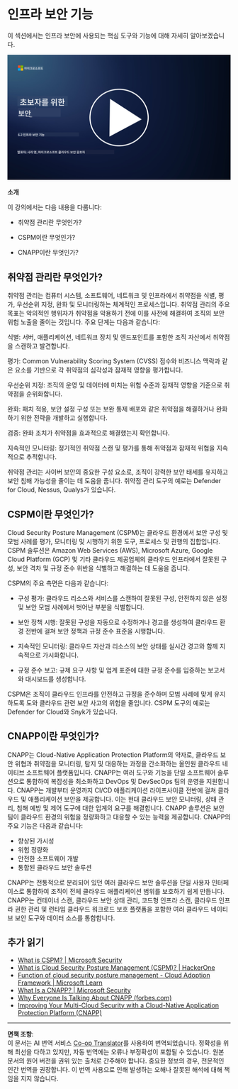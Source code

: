 <!--
CO_OP_TRANSLATOR_METADATA:
{
  "original_hash": "7d79ba0e7668b3bdae1fba7aa047f6c0",
  "translation_date": "2025-09-03T18:32:20+00:00",
  "source_file": "6.2 Infrastructure security capabilities.md",
  "language_code": "ko"
}
-->
# 인프라 보안 기능

이 섹션에서는 인프라 보안에 사용되는 핵심 도구와 기능에 대해 자세히 알아보겠습니다.

[![비디오 보기](../../translated_images/6-2_placeholder.f7538e1d434bd1ef305625337af1f71c49c86582d6f2d5dbc0d349cae2086e01.ko.png)](https://learn-video.azurefd.net/vod/player?id=cc87bbae-0fea-4899-9f09-868724719b96)

**소개**

이 강의에서는 다음 내용을 다룹니다:

- 취약점 관리란 무엇인가?

- CSPM이란 무엇인가?

- CNAPP이란 무엇인가?

## 취약점 관리란 무엇인가?

취약점 관리는 컴퓨터 시스템, 소프트웨어, 네트워크 및 인프라에서 취약점을 식별, 평가, 우선순위 지정, 완화 및 모니터링하는 체계적인 프로세스입니다. 취약점 관리의 주요 목표는 악의적인 행위자가 취약점을 악용하기 전에 이를 사전에 해결하여 조직의 보안 위험 노출을 줄이는 것입니다. 주요 단계는 다음과 같습니다:

식별: 서버, 애플리케이션, 네트워크 장치 및 엔드포인트를 포함한 조직 자산에서 취약점을 스캔하고 발견합니다.

평가: Common Vulnerability Scoring System (CVSS) 점수와 비즈니스 맥락과 같은 요소를 기반으로 각 취약점의 심각성과 잠재적 영향을 평가합니다.

우선순위 지정: 조직의 운영 및 데이터에 미치는 위험 수준과 잠재적 영향을 기준으로 취약점을 순위화합니다.

완화: 패치 적용, 보안 설정 구성 또는 보완 통제 배포와 같은 취약점을 해결하거나 완화하기 위한 전략을 개발하고 실행합니다.

검증: 완화 조치가 취약점을 효과적으로 해결했는지 확인합니다.

지속적인 모니터링: 정기적인 취약점 스캔 및 평가를 통해 취약점과 잠재적 위협을 지속적으로 추적합니다.

취약점 관리는 사이버 보안의 중요한 구성 요소로, 조직이 강력한 보안 태세를 유지하고 보안 침해 가능성을 줄이는 데 도움을 줍니다. 취약점 관리 도구의 예로는 Defender for Cloud, Nessus, Qualys가 있습니다.

## CSPM이란 무엇인가?

Cloud Security Posture Management (CSPM)는 클라우드 환경에서 보안 구성 및 모범 사례를 평가, 모니터링 및 시행하기 위한 도구, 프로세스 및 관행의 집합입니다. CSPM 솔루션은 Amazon Web Services (AWS), Microsoft Azure, Google Cloud Platform (GCP) 및 기타 클라우드 제공업체의 클라우드 인프라에서 잘못된 구성, 보안 격차 및 규정 준수 위반을 식별하고 해결하는 데 도움을 줍니다.

CSPM의 주요 측면은 다음과 같습니다:

- 구성 평가: 클라우드 리소스와 서비스를 스캔하여 잘못된 구성, 안전하지 않은 설정 및 보안 모범 사례에서 벗어난 부분을 식별합니다.

- 보안 정책 시행: 잘못된 구성을 자동으로 수정하거나 경고를 생성하여 클라우드 환경 전반에 걸쳐 보안 정책과 규정 준수 표준을 시행합니다.

- 지속적인 모니터링: 클라우드 자산과 리소스의 보안 상태를 실시간 경고와 함께 지속적으로 가시화합니다.

- 규정 준수 보고: 규제 요구 사항 및 업계 표준에 대한 규정 준수를 입증하는 보고서와 대시보드를 생성합니다.

CSPM은 조직이 클라우드 인프라를 안전하고 규정을 준수하며 모범 사례에 맞게 유지하도록 도와 클라우드 관련 보안 사고의 위험을 줄입니다. CSPM 도구의 예로는 Defender for Cloud와 Snyk가 있습니다.

## CNAPP이란 무엇인가?

CNAPP는 Cloud-Native Application Protection Platform의 약자로, 클라우드 보안 위협과 취약점을 모니터링, 탐지 및 대응하는 과정을 간소화하는 올인원 클라우드 네이티브 소프트웨어 플랫폼입니다. CNAPP는 여러 도구와 기능을 단일 소프트웨어 솔루션으로 통합하여 복잡성을 최소화하고 DevOps 및 DevSecOps 팀의 운영을 지원합니다. CNAPP는 개발부터 운영까지 CI/CD 애플리케이션 라이프사이클 전반에 걸쳐 클라우드 및 애플리케이션 보안을 제공합니다. 이는 현대 클라우드 보안 모니터링, 상태 관리, 침해 예방 및 제어 도구에 대한 업계의 요구를 해결합니다. CNAPP 솔루션은 보안 팀이 클라우드 환경의 위험을 정량화하고 대응할 수 있는 능력을 제공합니다. CNAPP의 주요 기능은 다음과 같습니다:

- 향상된 가시성
- 위험 정량화
- 안전한 소프트웨어 개발
- 통합된 클라우드 보안 솔루션

CNAPP는 전통적으로 분리되어 있던 여러 클라우드 보안 솔루션을 단일 사용자 인터페이스로 통합하여 조직이 전체 클라우드 애플리케이션 범위를 보호하기 쉽게 만듭니다. CNAPP는 컨테이너 스캔, 클라우드 보안 상태 관리, 코드형 인프라 스캔, 클라우드 인프라 권한 관리 및 런타임 클라우드 워크로드 보호 플랫폼을 포함한 여러 클라우드 네이티브 보안 도구와 데이터 소스를 통합합니다.

## 추가 읽기
- [What is CSPM? | Microsoft Security](https://www.microsoft.com/security/business/security-101/what-is-cspm?WT.mc_id=academic-96948-sayoung)
- [What is Cloud Security Posture Management (CSPM)? | HackerOne](https://www.hackerone.com/knowledge-center/what-cloud-security-posture-management)
- [Function of cloud security posture management - Cloud Adoption Framework | Microsoft Learn](https://learn.microsoft.com/azure/cloud-adoption-framework/organize/cloud-security-posture-management?WT.mc_id=academic-96948-sayoung)
- [What Is a CNAPP? | Microsoft Security](https://www.microsoft.com/security/business/security-101/what-is-cnapp?WT.mc_id=academic-96948-sayoung)
- [Why Everyone Is Talking About CNAPP (forbes.com)](https://www.forbes.com/sites/forbestechcouncil/2021/12/10/why-everyone-is-talking-about-cnapp/?sh=567275ca1549)
- [Improving Your Multi-Cloud Security with a Cloud-Native Application Protection Platform (CNAPP)](https://www.youtube.com/watch?v=5w42kQ_QjZg&t=212s)

---

**면책 조항**:  
이 문서는 AI 번역 서비스 [Co-op Translator](https://github.com/Azure/co-op-translator)를 사용하여 번역되었습니다. 정확성을 위해 최선을 다하고 있지만, 자동 번역에는 오류나 부정확성이 포함될 수 있습니다. 원본 문서의 원어 버전을 권위 있는 출처로 간주해야 합니다. 중요한 정보의 경우, 전문적인 인간 번역을 권장합니다. 이 번역 사용으로 인해 발생하는 오해나 잘못된 해석에 대해 책임을 지지 않습니다.